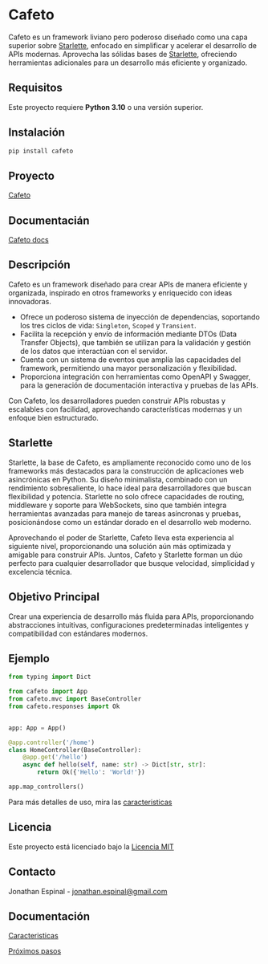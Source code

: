 # Cafeto

Cafeto es un framework liviano pero poderoso diseñado como una capa superior sobre [Starlette](https://www.starlette.io/), enfocado en simplificar y acelerar el desarrollo de APIs modernas. Aprovecha las sólidas bases de [Starlette](https://www.starlette.io/), ofreciendo herramientas adicionales para un desarrollo más eficiente y organizado.

## Requisitos

Este proyecto requiere **Python 3.10** o una versión superior.

## Instalación

```bash
pip install cafeto
```

## Proyecto

[Cafeto](https://github.com/if-geek/cafeto/)

## Documentacián

[Cafeto docs](https://if-geek.github.io/cafeto/)

## Descripción

Cafeto es un framework diseñado para crear APIs de manera eficiente y organizada, inspirado en otros frameworks y enriquecido con ideas innovadoras.

- Ofrece un poderoso sistema de inyección de dependencias, soportando los tres ciclos de vida: `Singleton`, `Scoped` y `Transient`.
- Facilita la recepción y envío de información mediante DTOs (Data Transfer Objects), que también se utilizan para la validación y gestión de los datos que interactúan con el servidor.
- Cuenta con un sistema de eventos que amplía las capacidades del framework, permitiendo una mayor personalización y flexibilidad.
- Proporciona integración con herramientas como OpenAPI y Swagger, para la generación de documentación interactiva y pruebas de las APIs.

Con Cafeto, los desarrolladores pueden construir APIs robustas y escalables con facilidad, aprovechando características modernas y un enfoque bien estructurado.

## Starlette

Starlette, la base de Cafeto, es ampliamente reconocido como uno de los frameworks más destacados para la construcción de aplicaciones web asincrónicas en Python. Su diseño minimalista, combinado con un rendimiento sobresaliente, lo hace ideal para desarrolladores que buscan flexibilidad y potencia. Starlette no solo ofrece capacidades de routing, middleware y soporte para WebSockets, sino que también integra herramientas avanzadas para manejo de tareas asíncronas y pruebas, posicionándose como un estándar dorado en el desarrollo web moderno.

Aprovechando el poder de Starlette, Cafeto lleva esta experiencia al siguiente nivel, proporcionando una solución aún más optimizada y amigable para construir APIs. Juntos, Cafeto y Starlette forman un dúo perfecto para cualquier desarrollador que busque velocidad, simplicidad y excelencia técnica.

## Objetivo Principal

Crear una experiencia de desarrollo más fluida para APIs, proporcionando abstracciones intuitivas, configuraciones predeterminadas inteligentes y compatibilidad con estándares modernos.

## Ejemplo

```python
from typing import Dict

from cafeto import App
from cafeto.mvc import BaseController
from cafeto.responses import Ok


app: App = App()

@app.controller('/home')
class HomeController(BaseController):
    @app.get('/hello')
    async def hello(self, name: str) -> Dict[str, str]:
        return Ok({'Hello': 'World!'})

app.map_controllers()

```

Para más detalles de uso, mira las [caracteristicas](https://if-geek.github.io/cafeto/)


## Licencia

Este proyecto está licenciado bajo la [Licencia MIT](LICENSE)

## Contacto

Jonathan Espinal - jonathan.espinal@gmail.com

## Documentación

[Caracteristicas](docs/FEATURES.es.md)

[Próximos pasos](docs/NEXT_STEPS.es.md)
